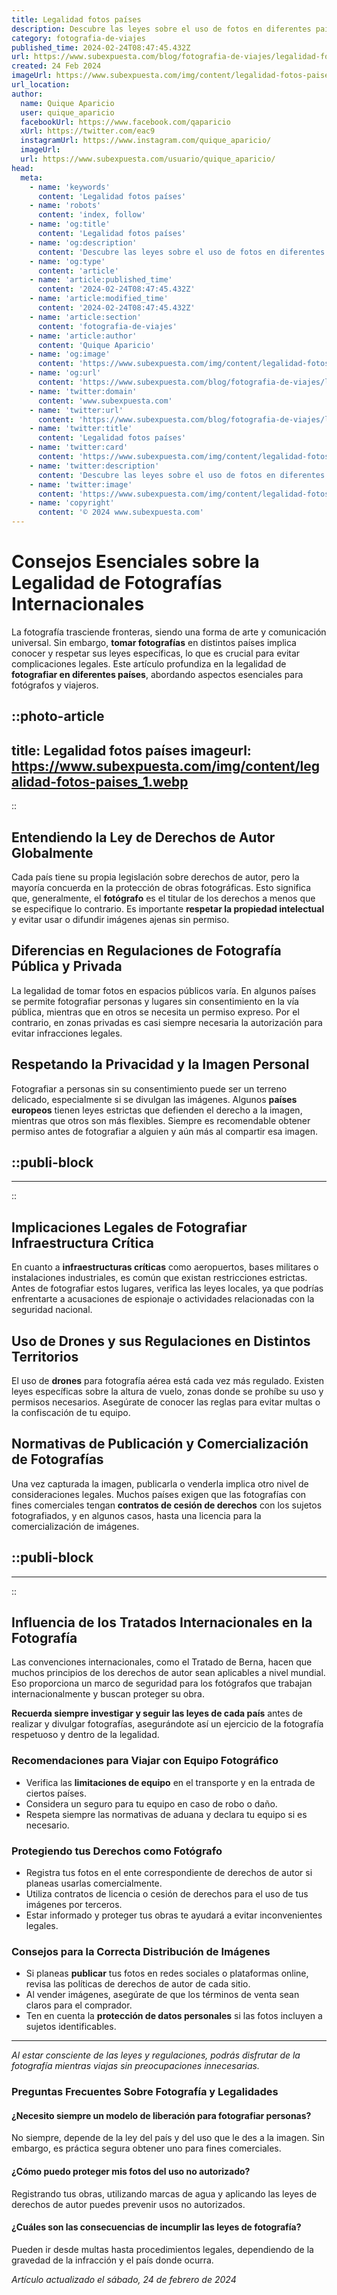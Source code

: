 ```yaml
---
title: Legalidad fotos países
description: Descubre las leyes sobre el uso de fotos en diferentes países y asegura la legalidad de tus imágenes con nuestras guías fáciles de seguir.
category: fotografia-de-viajes
published_time: 2024-02-24T08:47:45.432Z
url: https://www.subexpuesta.com/blog/fotografia-de-viajes/legalidad-fotos-paises
created: 24 Feb 2024
imageUrl: https://www.subexpuesta.com/img/content/legalidad-fotos-paises_1.webp
url_location:
author:
  name: Quique Aparicio
  user: quique_aparicio
  facebookUrl: https://www.facebook.com/qaparicio
  xUrl: https://twitter.com/eac9
  instagramUrl: https://www.instagram.com/quique_aparicio/
  imageUrl: 
  url: https://www.subexpuesta.com/usuario/quique_aparicio/
head:
  meta:
    - name: 'keywords'
      content: 'Legalidad fotos países'
    - name: 'robots'
      content: 'index, follow'
    - name: 'og:title'
      content: 'Legalidad fotos países'
    - name: 'og:description'
      content: 'Descubre las leyes sobre el uso de fotos en diferentes países y asegura la legalidad de tus imágenes con nuestras guías fáciles de seguir.'
    - name: 'og:type'
      content: 'article'
    - name: 'article:published_time'
      content: '2024-02-24T08:47:45.432Z'
    - name: 'article:modified_time'
      content: '2024-02-24T08:47:45.432Z'
    - name: 'article:section'
      content: 'fotografia-de-viajes'
    - name: 'article:author'
      content: 'Quique Aparicio'
    - name: 'og:image'
      content: 'https://www.subexpuesta.com/img/content/legalidad-fotos-paises_1.webp'
    - name: 'og:url'
      content: 'https://www.subexpuesta.com/blog/fotografia-de-viajes/legalidad-fotos-paises'
    - name: 'twitter:domain'
      content: 'www.subexpuesta.com'
    - name: 'twitter:url'
      content: 'https://www.subexpuesta.com/blog/fotografia-de-viajes/legalidad-fotos-paises'
    - name: 'twitter:title'
      content: 'Legalidad fotos países'
    - name: 'twitter:card'
      content: 'https://www.subexpuesta.com/img/content/legalidad-fotos-paises_1.webp'
    - name: 'twitter:description'
      content: 'Descubre las leyes sobre el uso de fotos en diferentes países y asegura la legalidad de tus imágenes con nuestras guías fáciles de seguir.'
    - name: 'twitter:image'
      content: 'https://www.subexpuesta.com/img/content/legalidad-fotos-paises_1.webp'
    - name: 'copyright'
      content: '© 2024 www.subexpuesta.com'
---
```

# Consejos Esenciales sobre la Legalidad de Fotografías Internacionales

La fotografía trasciende fronteras, siendo una forma de arte y comunicación universal. Sin embargo, **tomar fotografías** en distintos países implica conocer y respetar sus leyes específicas, lo que es crucial para evitar complicaciones legales. Este artículo profundiza en la legalidad de **fotografiar en diferentes países**, abordando aspectos esenciales para fotógrafos y viajeros.


::photo-article
---
title: Legalidad fotos países
imageurl: https://www.subexpuesta.com/img/content/legalidad-fotos-paises_1.webp
---
::


## Entendiendo la Ley de Derechos de Autor Globalmente

Cada país tiene su propia legislación sobre derechos de autor, pero la mayoría concuerda en la protección de obras fotográficas. Esto significa que, generalmente, el **fotógrafo** es el titular de los derechos a menos que se especifique lo contrario. Es importante **respetar la propiedad intelectual** y evitar usar o difundir imágenes ajenas sin permiso.

## Diferencias en Regulaciones de Fotografía Pública y Privada

La legalidad de tomar fotos en espacios públicos varía. En algunos países se permite fotografiar personas y lugares sin consentimiento en la vía pública, mientras que en otros se necesita un permiso expreso. Por el contrario, en zonas privadas es casi siempre necesaria la autorización para evitar infracciones legales.

## Respetando la Privacidad y la Imagen Personal

Fotografiar a personas sin su consentimiento puede ser un terreno delicado, especialmente si se divulgan las imágenes. Algunos **países europeos** tienen leyes estrictas que defienden el derecho a la imagen, mientras que otros son más flexibles. Siempre es recomendable obtener permiso antes de fotografiar a alguien y aún más al compartir esa imagen.


  ::publi-block
  ---
  ---
  ::
  
  
## Implicaciones Legales de Fotografiar Infraestructura Crítica

En cuanto a **infraestructuras críticas** como aeropuertos, bases militares o instalaciones industriales, es común que existan restricciones estrictas. Antes de fotografiar estos lugares, verifica las leyes locales, ya que podrías enfrentarte a acusaciones de espionaje o actividades relacionadas con la seguridad nacional.

## Uso de Drones y sus Regulaciones en Distintos Territorios

El uso de **drones** para fotografía aérea está cada vez más regulado. Existen leyes específicas sobre la altura de vuelo, zonas donde se prohíbe su uso y permisos necesarios. Asegúrate de conocer las reglas para evitar multas o la confiscación de tu equipo.

## Normativas de Publicación y Comercialización de Fotografías

Una vez capturada la imagen, publicarla o venderla implica otro nivel de consideraciones legales. Muchos países exigen que las fotografías con fines comerciales tengan **contratos de cesión de derechos** con los sujetos fotografiados, y en algunos casos, hasta una licencia para la comercialización de imágenes.


  ::publi-block
  ---
  ---
  ::
  
  
## Influencia de los Tratados Internacionales en la Fotografía

Las convenciones internacionales, como el Tratado de Berna, hacen que muchos principios de los derechos de autor sean aplicables a nivel mundial. Eso proporciona un marco de seguridad para los fotógrafos que trabajan internacionalmente y buscan proteger su obra.

**Recuerda siempre investigar y seguir las leyes de cada país** antes de realizar y divulgar fotografías, asegurándote así un ejercicio de la fotografía respetuoso y dentro de la legalidad.

### Recomendaciones para Viajar con Equipo Fotográfico

- Verifica las **limitaciones de equipo** en el transporte y en la entrada de ciertos países.
- Considera un seguro para tu equipo en caso de robo o daño.
- Respeta siempre las normativas de aduana y declara tu equipo si es necesario.

### Protegiendo tus Derechos como Fotógrafo

- Registra tus fotos en el ente correspondiente de derechos de autor si planeas usarlas comercialmente.
- Utiliza contratos de licencia o cesión de derechos para el uso de tus imágenes por terceros.
- Estar informado y proteger tus obras te ayudará a evitar inconvenientes legales.

### Consejos para la Correcta Distribución de Imágenes

- Si planeas **publicar** tus fotos en redes sociales o plataformas online, revisa las políticas de derechos de autor de cada sitio.
- Al vender imágenes, asegúrate de que los términos de venta sean claros para el comprador.
- Ten en cuenta la **protección de datos personales** si las fotos incluyen a sujetos identificables.

---

_Al estar consciente de las leyes y regulaciones, podrás disfrutar de la fotografía mientras viajas sin preocupaciones innecesarias._

### Preguntas Frecuentes Sobre Fotografía y Legalidades

#### ¿Necesito siempre un modelo de liberación para fotografiar personas?

No siempre, depende de la ley del país y del uso que le des a la imagen. Sin embargo, es práctica segura obtener uno para fines comerciales.

#### ¿Cómo puedo proteger mis fotos del uso no autorizado?

Registrando tus obras, utilizando marcas de agua y aplicando las leyes de derechos de autor puedes prevenir usos no autorizados.

#### ¿Cuáles son las consecuencias de incumplir las leyes de fotografía?

Pueden ir desde multas hasta procedimientos legales, dependiendo de la gravedad de la infracción y el país donde ocurra.

_Artículo actualizado el sábado, 24 de febrero de 2024_